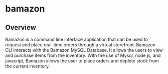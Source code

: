 # bamazon

## Overview

Bamazon is a command line interface application that can be used to request and place real-time orders through a virtual storefront. Bamazon-CLI interacts with the Bamazon MySQL Database. It allows the users to view and purchase items from the inventory. With the use of Mysql, node js, and javacript, Bamazon allows the user to place orders and deplete stock from the current inventory.
